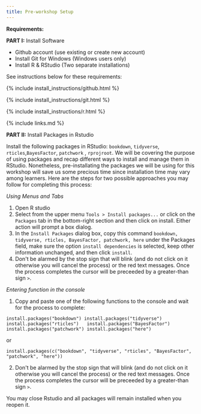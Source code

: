 ```yaml
---
title: Pre-workshop Setup
---
```

**Requirements:**

**PART I:** Install Software

- Github account (use existing or create new account) 
- Install Git for Windows (Windows users only) 
- Install R & RStudio (Two separate installations)

See instructions below for these requirements:

{% include install_instructions/github.html %}

{% include install_instructions/git.html %}

{% include install_instructions/r.html %}

{% include links.md %}



**PART II:** Install Packages in Rstudio

Install the following packages in RStudio: `bookdown`, `tidyverse`, `rticles`,`BayesFactor`, `patchwork` , `rprojroot`. 
We will be covering the purpose of using packages and recap different ways to install and manage them in RStudio. Nonetheless, pre-installating the packages we will be using for this workshop will save us some precious time since installation time may vary among learners. Here are the steps for two possible approaches you may follow for completing this process: 

*Using Menus and Tabs*

1) Open R studio
2) Select from the upper menu `Tools > Install packages...` or click on the `Packages` tab in the bottom-right section and then click on install. Either action will prompt a box dialog. 
3) In the `Install Packages` dialog box, copy this command `bookdown, tidyverse, rticles, BayesFactor, patchwork, here` under the Packages field, make sure the option `install dependencies` is selected, keep other information unchanged, and then click `install`. 
4) Don't be alarmed by the stop sign that will blink (and do not click on it otherwise you will cancel the process) or the red text messages. Once the process completes the cursor will be preceeded by a greater-than sign `>`.

*Entering function in the console*

1) Copy and paste one of the following functions to the console and wait for the process to complete:

`install.packages("bookdown")
 install.packages("tidyverse") 
 install.packages("rticles")  
 install.packages("BayesFactor") 
 install.packages("patchwork")
 install.packages("here")`
 
 or 
  
`install.packages(c("bookdown", "tidyverse", "rticles", "BayesFactor", "patchwork", "here"))`

2) Don't be alarmed by the stop sign that will blink (and do not click on it otherwise you will cancel the process) or the red text messages. Once the process completes the cursor will be preceeded by a greater-than sign `>`.

You may close Rstudio and all packages will remain installed when you reopen it. 

